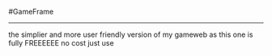 #GameFrame
<hr>
the simplier and more user friendly version of my gameweb as this one is fully FREEEEEE no cost just use
